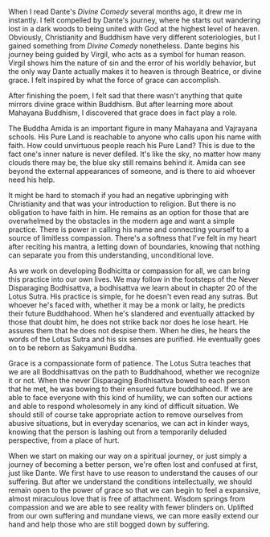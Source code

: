 When I read Dante's _Divine Comedy_ several months ago, it drew me in instantly. I felt compelled by Dante's journey, where he starts out wandering lost in a dark woods to being united with God at the highest level of heaven. Obviously, Christianity and Buddhism have very different soteriologies, but I gained something from _Divine Comedy_ nonetheless. Dante begins his journey being guided by Virgil, who acts as a symbol for human reason. Virgil shows him the nature of sin and the error of his worldly behavior, but the only way Dante actually makes it to heaven is through Beatrice, or divine grace. I felt inspired by what the force of grace can accomplish.

After finishing the poem, I felt sad that there wasn't anything that quite mirrors divine grace within Buddhism. But after learning more about Mahayana Buddhism, I discovered that grace does in fact play a role.

The Buddha Amida is an important figure in many Mahayana and Vajrayana schools. His Pure Land is reachable to anyone who calls upon his name with faith. How could unvirtuous people reach his Pure Land? This is due to the fact one's inner nature is never defiled. It's like the sky, no matter how many clouds there may be, the blue sky still remains behind it. Amida can see beyond the external appearances of someone, and is there to aid whoever need his help.

It might be hard to stomach if you had an negative upbringing with Christianity and that was your introduction to religion. But there is no obligation to have faith in him. He remains as an option for those that are overwhelmed by the obstacles in the modern age and want a simple practice. There is power in calling his name and connecting yourself to a source of limitless compassion. There's a softness that I've felt in my heart after reciting his mantra, a letting down of boundaries, knowing that nothing can separate you from this understanding, unconditional love.

As we work on developing Bodhicitta or compassion for all, we can bring this practice into our own lives. We may follow in the footsteps of the Never Disparaging Bodhisattva, a bodhisattva we learn about in chapter 20 of the Lotus Sutra. His practice is simple, for he doesn't even read any sutras. But whoever he's faced with, whether it may be a monk or laity, he predicts their future Buddhahood. When he's slandered and eventually attacked by those that doubt him, he does not strike back nor does he lose heart. He assures them that he does not despise them. When he dies, he hears the words of the Lotus Sutra and his six senses are purified. He eventually goes on to be reborn as Sakyamuni Buddha.

Grace is a compassionate form of patience. The Lotus Sutra teaches that we are all Boddhisattvas on the path to Buddhahood, whether we recognize it or not. When the never Disparaging Bodhisattva bowed to each person that he met, he was bowing to their ensured future buddhahood. If we are able to face everyone with this kind of humility, we can soften our actions and able to respond wholesomely in any kind of difficult situation. We should still of course take appropriate action to remove ourselves from abusive situations, but in everyday scenarios, we can act in kinder ways, knowing that the person is lashing out from a temporarily deluded perspective, from a place of hurt.

When we start on making our way on a spiritual journey, or just simply a journey of becoming a better person, we're often lost and confused at first, just like Dante. We first have to use reason to understand the causes of our suffering. But after we understand the conditions intellectually, we should remain open to the power of grace so that we can begin to feel a expansive, almost miraculous love that is free of attachment. Wisdom springs from compassion and we are able to see reality with fewer blinders on. Uplifted from our own suffering and mundane views, we can more easily extend our hand and help those who are still bogged down by suffering.
